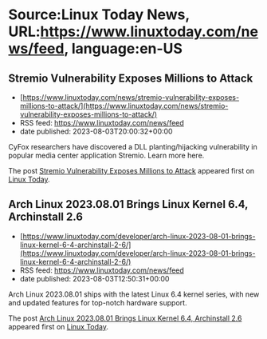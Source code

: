 # Source:Linux Today News, URL:https://www.linuxtoday.com/news/feed, language:en-US

## Stremio Vulnerability Exposes Millions to Attack
 - [https://www.linuxtoday.com/news/stremio-vulnerability-exposes-millions-to-attack/](https://www.linuxtoday.com/news/stremio-vulnerability-exposes-millions-to-attack/)
 - RSS feed: https://www.linuxtoday.com/news/feed
 - date published: 2023-08-03T20:00:32+00:00

<p>CyFox researchers have discovered a DLL planting/hijacking vulnerability in popular media center application Stremio. Learn more here.</p>
<p>The post <a href="https://www.linuxtoday.com/news/stremio-vulnerability-exposes-millions-to-attack/" rel="nofollow">Stremio Vulnerability Exposes Millions to Attack</a> appeared first on <a href="https://www.linuxtoday.com" rel="nofollow">Linux Today</a>.</p>

## Arch Linux 2023.08.01 Brings Linux Kernel 6.4, Archinstall 2.6
 - [https://www.linuxtoday.com/developer/arch-linux-2023-08-01-brings-linux-kernel-6-4-archinstall-2-6/](https://www.linuxtoday.com/developer/arch-linux-2023-08-01-brings-linux-kernel-6-4-archinstall-2-6/)
 - RSS feed: https://www.linuxtoday.com/news/feed
 - date published: 2023-08-03T12:50:31+00:00

<p>Arch Linux 2023.08.01 ships with the latest Linux 6.4 kernel series, with new and updated features for top-notch hardware support.</p>
<p>The post <a href="https://www.linuxtoday.com/developer/arch-linux-2023-08-01-brings-linux-kernel-6-4-archinstall-2-6/" rel="nofollow">Arch Linux 2023.08.01 Brings Linux Kernel 6.4, Archinstall 2.6</a> appeared first on <a href="https://www.linuxtoday.com" rel="nofollow">Linux Today</a>.</p>

